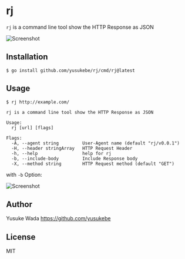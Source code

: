 # rj

`rj` is a command line tool show the HTTP Response as JSON

![Screenshot](https://user-images.githubusercontent.com/10682/143195610-9c596786-f347-477b-9839-30c9c22f02e1.png)

## Installation

```
$ go install github.com/yusukebe/rj/cmd/rj@latest
```

## Usage

```
$ rj http://example.com/
```

```
rj is a command line tool show the HTTP Response as JSON

Usage:
  rj [url] [flags]

Flags:
  -A, --agent string         User-Agent name (default "rj/v0.0.1")
  -H, --header stringArray   HTTP Request Header
  -h, --help                 help for rj
  -b, --include-body         Include Response body
  -X, --method string        HTTP Request method (default "GET")
```

with `-b` Option:

![Screenshot](https://user-images.githubusercontent.com/10682/143204005-7fc8c8df-0a55-4905-9ad3-ef9cb76e268d.png)

## Author

Yusuke Wada <https://github.com/yusukebe>

## License

MIT